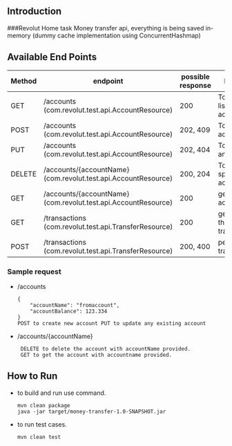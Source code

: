 ## Introduction

###Revolut Home task
Money transfer api, everything is being saved in-memory (dummy cache implementation using ConcurrentHashmap)

## Available End Points

|Method  | endpoint | possible response | Purpose |
|--------|----------|-------------------|---------|
|GET     |/accounts (com.revolut.test.api.AccountResource)|200|To get the list of accounts|
|POST    |/accounts (com.revolut.test.api.AccountResource)|202, 409|To create account |
|PUT     |/accounts (com.revolut.test.api.AccountResource)|202, 404|To update any account|
|DELETE  |/accounts/{accountName} (com.revolut.test.api.AccountResource)|200, 204|To delete specific account|
|GET     |/accounts/{accountName} (com.revolut.test.api.AccountResource)|200|get specific account |
|GET     |/transactions (com.revolut.test.api.TransferResource)|200| get list of all the transactions |
|POST    |/transactions (com.revolut.test.api.TransferResource)|200, 400| perform the transfer|

### Sample request

- /accounts
      
      {
          "accountName": "fromaccount",
          "accountBalance": 123.334
      }
      POST to create new account PUT to update any existing account
      
-  /accounts/{accountName}

        DELETE to delete the account with accountName provided.
        GET to get the account with accountname provided.

## How to Run
- to build and run use command.
      
      mvn clean package
      java -jar target/money-transfer-1.0-SNAPSHOT.jar
- to run test cases.

      mvn clean test
   


